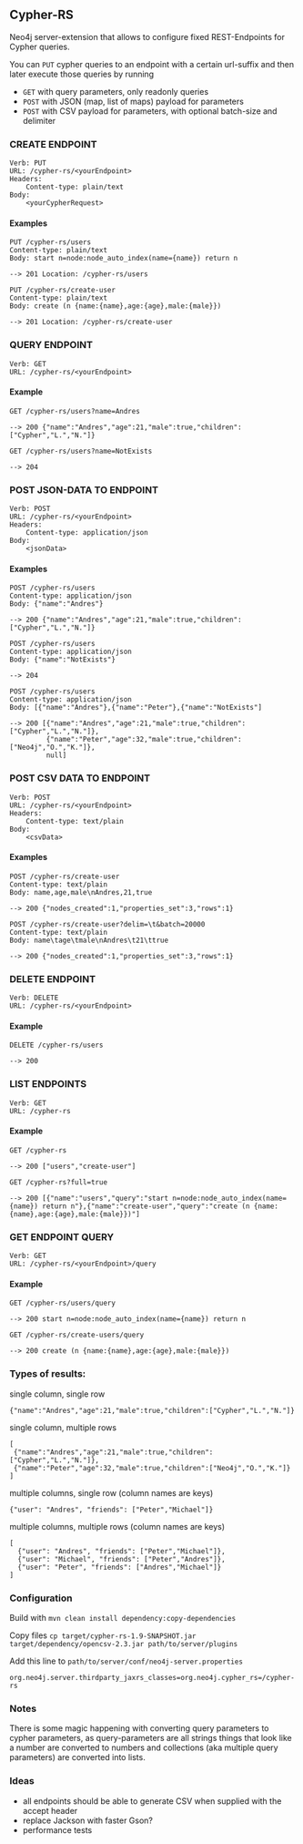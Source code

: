 ## Cypher-RS

Neo4j server-extension that allows to configure fixed REST-Endpoints for Cypher queries.

You can `PUT` cypher queries to an endpoint with a certain url-suffix and then later execute those queries by running

* `GET` with query parameters, only readonly queries
* `POST` with JSON (map, list of maps) payload for parameters
* `POST` with CSV payload for parameters, with optional batch-size and delimiter

### CREATE ENDPOINT

    Verb: PUT
    URL: /cypher-rs/<yourEndpoint>
    Headers:
        Content-type: plain/text
    Body:
        <yourCypherRequest>
        
#### Examples

    PUT /cypher-rs/users
    Content-type: plain/text
    Body: start n=node:node_auto_index(name={name}) return n
    
    --> 201 Location: /cypher-rs/users

    PUT /cypher-rs/create-user
    Content-type: plain/text
    Body: create (n {name:{name},age:{age},male:{male}})
    
    --> 201 Location: /cypher-rs/create-user

### QUERY ENDPOINT

    Verb: GET
    URL: /cypher-rs/<yourEndpoint>

#### Example

    GET /cypher-rs/users?name=Andres

    --> 200 {"name":"Andres","age":21,"male":true,"children":["Cypher","L.","N."]}
    
    GET /cypher-rs/users?name=NotExists

    --> 204

### POST JSON-DATA TO ENDPOINT

    Verb: POST
    URL: /cypher-rs/<yourEndpoint>
    Headers:
        Content-type: application/json
    Body:
        <jsonData>

#### Examples

    POST /cypher-rs/users 
    Content-type: application/json
    Body: {"name":"Andres"}
    
    --> 200 {"name":"Andres","age":21,"male":true,"children":["Cypher","L.","N."]}

    POST /cypher-rs/users 
    Content-type: application/json
    Body: {"name":"NotExists"}
    
    --> 204

    POST /cypher-rs/users
    Content-type: application/json
    Body: [{"name":"Andres"},{"name":"Peter"},{"name":"NotExists"]
    
    --> 200 [{"name":"Andres","age":21,"male":true,"children":["Cypher","L.","N."]},
             {"name":"Peter","age":32,"male":true,"children":["Neo4j","O.","K."]},
             null]


### POST CSV DATA TO ENDPOINT

    Verb: POST
    URL: /cypher-rs/<yourEndpoint>
    Headers:
        Content-type: text/plain
    Body:
        <csvData>

#### Examples

    POST /cypher-rs/create-user
    Content-type: text/plain
    Body: name,age,male\nAndres,21,true
    
    --> 200 {"nodes_created":1,"properties_set":3,"rows":1}

    POST /cypher-rs/create-user?delim=\t&batch=20000
    Content-type: text/plain
    Body: name\tage\tmale\nAndres\t21\ttrue
    
    --> 200 {"nodes_created":1,"properties_set":3,"rows":1}

### DELETE ENDPOINT

    Verb: DELETE
    URL: /cypher-rs/<yourEndpoint>

#### Example

    DELETE /cypher-rs/users

    --> 200 

### LIST ENDPOINTS

    Verb: GET
    URL: /cypher-rs

#### Example

    GET /cypher-rs

    --> 200 ["users","create-user"]

    GET /cypher-rs?full=true

    --> 200 [{"name":"users","query":"start n=node:node_auto_index(name={name}) return n"},{"name":"create-user","query":"create (n {name:{name},age:{age},male:{male}})"]

### GET ENDPOINT QUERY

    Verb: GET
    URL: /cypher-rs/<yourEndpoint>/query

#### Example

    GET /cypher-rs/users/query

    --> 200 start n=node:node_auto_index(name={name}) return n

    GET /cypher-rs/create-users/query

    --> 200 create (n {name:{name},age:{age},male:{male}})

### Types of results:

single column, single row

    {"name":"Andres","age":21,"male":true,"children":["Cypher","L.","N."]}

single column, multiple rows

    [
     {"name":"Andres","age":21,"male":true,"children":["Cypher","L.","N."]},
     {"name":"Peter","age":32,"male":true,"children":["Neo4j","O.","K."]}
    ]

multiple columns, single row (column names are keys)

    {"user": "Andres", "friends": ["Peter","Michael"]}

multiple columns, multiple rows (column names are keys)

    [
      {"user": "Andres", "friends": ["Peter","Michael"]},
      {"user": "Michael", "friends": ["Peter","Andres"]},
      {"user": "Peter", "friends": ["Andres","Michael"]}
    ]

### Configuration

Build with `mvn clean install dependency:copy-dependencies`

Copy files `cp target/cypher-rs-1.9-SNAPSHOT.jar target/dependency/opencsv-2.3.jar path/to/server/plugins`

Add this line to `path/to/server/conf/neo4j-server.properties`

    org.neo4j.server.thirdparty_jaxrs_classes=org.neo4j.cypher_rs=/cypher-rs


### Notes

There is some magic happening with converting query parameters to cypher parameters, as query-parameters are all strings
things that look like a number are converted to numbers and collections (aka multiple query parameters) are converted into
lists.


### Ideas

* all endpoints should be able to generate CSV when supplied with the accept header
* replace Jackson with faster Gson?
* performance tests
